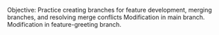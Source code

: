 Objective: Practice creating branches for feature development, merging branches, and resolving merge conflicts
Modification in main branch.
Modification in feature-greeting branch.
